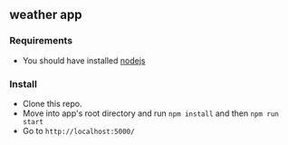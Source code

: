 ## weather app

### Requirements
- You should have installed [nodejs](https://nodejs.org)

### Install
- Clone this repo.
- Move into app's root directory and run `npm install` and then `npm run start`
- Go to `http://localhost:5000/` 
